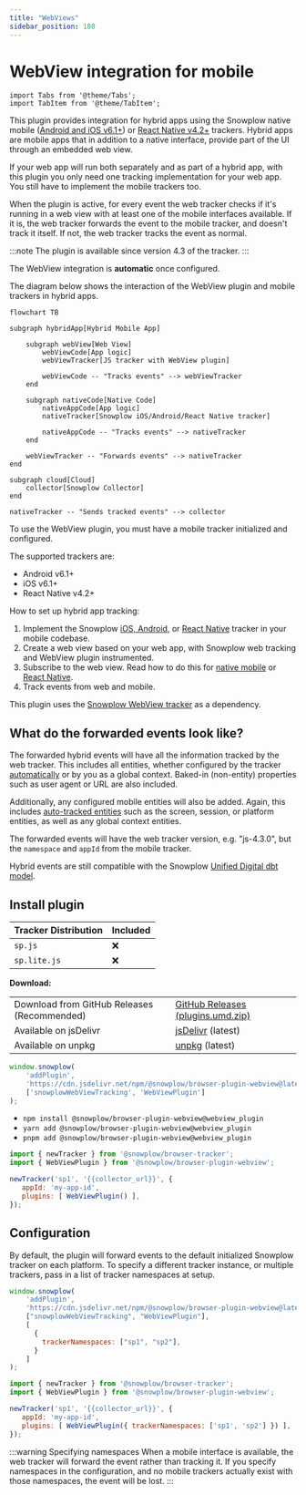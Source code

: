 ```yaml
---
title: "WebViews"
sidebar_position: 180
---
```


# WebView integration for mobile

```mdx-code-block
import Tabs from '@theme/Tabs';
import TabItem from '@theme/TabItem';
```

This plugin provides integration for hybrid apps using the Snowplow native mobile ([Android and iOS v6.1+](/docs/sources/trackers/mobile-trackers/hybrid-apps/index.md)) or [React Native v4.2+](docs/sources/trackers/react-native-tracker/hybrid-apps/index.md) trackers. Hybrid apps are mobile apps that in addition to a native interface, provide part of the UI through an embedded web view.

If your web app will run both separately and as part of a hybrid app, with this plugin you only need one tracking implementation for your web app. You still have to implement the mobile trackers too.

When the plugin is active, for every event the web tracker checks if it's running in a web view with at least one of the mobile interfaces available. If it is, the web tracker forwards the event to the mobile tracker, and doesn't track it itself. If not, the web tracker tracks the event as normal.

:::note
The plugin is available since version 4.3 of the tracker.
:::

The WebView integration is **automatic** once configured.


The diagram below shows the interaction of the WebView plugin and mobile trackers in hybrid apps.

```mermaid
flowchart TB

subgraph hybridApp[Hybrid Mobile App]

    subgraph webView[Web View]
        webViewCode[App logic]
        webViewTracker[JS tracker with WebView plugin]

        webViewCode -- "Tracks events" --> webViewTracker
    end

    subgraph nativeCode[Native Code]
        nativeAppCode[App logic]
        nativeTracker[Snowplow iOS/Android/React Native tracker]

        nativeAppCode -- "Tracks events" --> nativeTracker
    end

    webViewTracker -- "Forwards events" --> nativeTracker
end

subgraph cloud[Cloud]
    collector[Snowplow Collector]
end

nativeTracker -- "Sends tracked events" --> collector
```

To use the WebView plugin, you must have a mobile tracker initialized and configured.

The supported trackers are:
* Android v6.1+
* iOS v6.1+
* React Native v4.2+

How to set up hybrid app tracking:
1. Implement the Snowplow [iOS, Android](/docs/sources/trackers/mobile-trackers/index.md), or [React Native](docs/sources/trackers/react-native-tracker/index.md) tracker in your mobile codebase.
2. Create a web view based on your web app, with Snowplow web tracking and WebView plugin instrumented.
3. Subscribe to the web view. Read how to do this for [native mobile](/docs/sources/trackers/mobile-trackers/hybrid-apps/index.md) or [React Native](docs/sources/trackers/react-native-tracker/hybrid-apps/index.md).
4. Track events from web and mobile.

This plugin uses the [Snowplow WebView tracker](/docs/sources/trackers/webview-tracker/index.md) as a dependency.

## What do the forwarded events look like?

The forwarded hybrid events will have all the information tracked by the web tracker. This includes all entities, whether configured by the tracker [automatically](/docs/sources/trackers/javascript-trackers/web-tracker/tracking-events/index.md#auto-tracked-entities) or by you as a global context. Baked-in (non-entity) properties such as user agent or URL are also included.

Additionally, any configured mobile entities will also be added. Again, this includes [auto-tracked entities](/docs/sources/trackers/mobile-trackers/tracking-events/index.md#auto-tracked-events-and-entities) such as the screen, session, or platform entities, as well as any global context entities.

The forwarded events will have the web tracker version, e.g. "js-4.3.0", but the `namespace` and `appId` from the mobile tracker.

Hybrid events are still compatible with the Snowplow [Unified Digital dbt model](/docs/modeling-your-data/modeling-your-data-with-dbt/dbt-models/dbt-unified-data-model/index.md).

## Install plugin

<Tabs groupId="platform" queryString>
  <TabItem value="js" label="JavaScript (tag)" default>

| Tracker Distribution | Included |
| -------------------- | -------- |
| `sp.js`              | ❌        |
| `sp.lite.js`         | ❌        |

**Download:**

<table><tbody><tr><td>Download from GitHub Releases (Recommended)</td><td><a href="https://github.com/snowplow/snowplow-javascript-tracker/releases">GitHub Releases (plugins.umd.zip)</a></td></tr><tr><td>Available on jsDelivr</td><td><a href="https://cdn.jsdelivr.net/npm/@snowplow/browser-plugin-webview@latest/dist/index.umd.min.js">jsDelivr</a> (latest)</td></tr><tr><td>Available on unpkg</td><td><a href="https://unpkg.com/@snowplow/browser-plugin-webview@latest/dist/index.umd.min.js">unpkg</a> (latest)</td></tr></tbody></table>

```javascript
window.snowplow(
    'addPlugin',
    'https://cdn.jsdelivr.net/npm/@snowplow/browser-plugin-webview@latest/dist/index.umd.min.js',
    ['snowplowWebViewTracking', 'WebViewPlugin']
);
```

  </TabItem>
  <TabItem value="browser" label="Browser (npm)">

- `npm install @snowplow/browser-plugin-webview@webview_plugin`
- `yarn add @snowplow/browser-plugin-webview@webview_plugin`
- `pnpm add @snowplow/browser-plugin-webview@webview_plugin`

```javascript
import { newTracker } from '@snowplow/browser-tracker';
import { WebViewPlugin } from '@snowplow/browser-plugin-webview';

newTracker('sp1', '{{collector_url}}', {
   appId: 'my-app-id',
   plugins: [ WebViewPlugin() ],
});
```

</TabItem>
</Tabs>

## Configuration

By default, the plugin will forward events to the default initialized Snowplow tracker on each platform. To specify a different tracker instance, or multiple trackers, pass in a list of tracker namespaces at setup.

<Tabs groupId="platform" queryString>
  <TabItem value="js" label="JavaScript (tag)" default>

```javascript
window.snowplow(
    'addPlugin',
    'https://cdn.jsdelivr.net/npm/@snowplow/browser-plugin-webview@latest/dist/index.umd.min.js',
    ["snowplowWebViewTracking", "WebViewPlugin"],
    [
      {
        trackerNamespaces: ["sp1", "sp2"],
      }
    ]
);
```

  </TabItem>
  <TabItem value="browser" label="Browser (npm)">

```javascript
import { newTracker } from '@snowplow/browser-tracker';
import { WebViewPlugin } from '@snowplow/browser-plugin-webview';

newTracker('sp1', '{{collector_url}}', {
   appId: 'my-app-id',
   plugins: [ WebViewPlugin({ trackerNamespaces: ['sp1', 'sp2'] }) ],
});
```

</TabItem>
</Tabs>

:::warning Specifying namespaces
When a mobile interface is available, the web tracker will forward the event rather than tracking it. If you specify namespaces in the configuration, and no mobile trackers actually exist with those namespaces, the event will be lost.
:::
